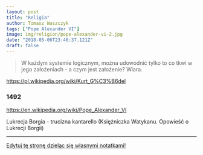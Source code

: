 ```yaml
---
layout: post
title: "Religia"
author: Tomasz Waszczyk
tags: ["Pope Alexander VI"]
image: img/religion/pope-alexander-vi-2.jpg
date: "2018-05-06T23:46:37.121Z"
draft: false
---
```


> W każdym systemie logicznym, można udowodnić tylko to co tkwi w jego założeniach - a czym jest założenie? Wiara.

https://pl.wikipedia.org/wiki/Kurt_G%C3%B6del

### 1492

https://en.wikipedia.org/wiki/Pope_Alexander_VI

Lukrecja Borgia - trucizna kantarello (Księżniczka Watykanu. Opowieść o Lukrecji Borgii)

---

<a href="https://github.com/TomaszWaszczyk/historia.waszczyk.com/edit/master/src/content/religion.md" target="_blank">Edytuj tę stronę dzieląc się własnymi notatkami!<a>
